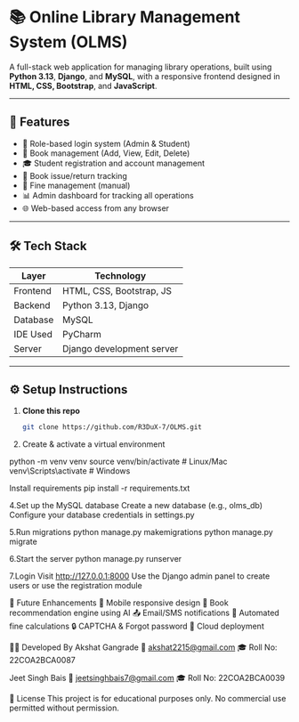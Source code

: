 # 📚 Online Library Management System (OLMS)

A full-stack web application for managing library operations, built using **Python 3.13**, **Django**, and **MySQL**, with a responsive frontend designed in **HTML, CSS, Bootstrap**, and **JavaScript**.

---

## 🚀 Features

- 🔐 Role-based login system (Admin & Student)
- 📕 Book management (Add, View, Edit, Delete)
- 🎓 Student registration and account management
- 📗 Book issue/return tracking
- 🧾 Fine management (manual)
- 📊 Admin dashboard for tracking all operations
- 🌐 Web-based access from any browser

---

## 🛠️ Tech Stack

| Layer      | Technology                |
|------------|---------------------------|
| Frontend   | HTML, CSS, Bootstrap, JS  |
| Backend    | Python 3.13, Django       |
| Database   | MySQL                     |
| IDE Used   | PyCharm                   |
| Server     | Django development server |

---

## ⚙️ Setup Instructions

1. **Clone this repo**
   ```bash
   git clone https://github.com/R3DuX-7/OLMS.git

2. Create & activate a virtual environment

python -m venv venv
source venv/bin/activate   # Linux/Mac
venv\Scripts\activate      # Windows

Install requirements
pip install -r requirements.txt

4.Set up the MySQL database
Create a new database (e.g., olms_db)
Configure your database credentials in settings.py

5.Run migrations
python manage.py makemigrations
python manage.py migrate

6.Start the server
python manage.py runserver

7.Login
Visit http://127.0.0.1:8000
Use the Django admin panel to create users or use the registration module

📌 Future Enhancements
📲 Mobile responsive design
🧠 Book recommendation engine using AI
📤 Email/SMS notifications
🧾 Automated fine calculations
🔒 CAPTCHA & Forgot password
📶 Cloud deployment

👨‍💻 Developed By
Akshat Gangrade
📧 akshat2215@gmail.com
🎓 Roll No: 22COA2BCA0087

Jeet Singh Bais
📧 jeetsinghbais7@gmail.com
🎓 Roll No: 22COA2BCA0039

📜 License
This project is for educational purposes only. No commercial use permitted without permission.
